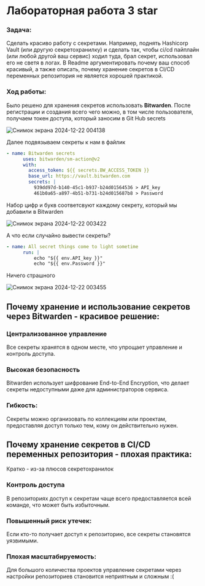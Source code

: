 # Лабораторная работа 3 star
### Задача:

Сделать красиво работу с секретами. Например, поднять Hashicorp Vault (или другую секретохранилку) и сделать так, чтобы ci/cd пайплайн (или любой другой ваш сервис) ходил туда, брал секрет, использовал его не светя в логах. В Readme аргументировать почему ваш способ красивый, а также описать, почему хранение секретов в CI/CD переменных репозитория не является хорошей практикой.

### Ход работы:

Было решено для хранения секретов использовать **Bitwarden**. После регистрации и создания всего чего можно, в том числе пользователя, 
получаем токен доступа, который заносим в Git Hub secrets

![Снимок экрана 2024-12-22 004138](https://github.com/user-attachments/assets/efc93257-86d0-4e7b-b169-28d96c972139)

Далее подвязываем секреты к нам в файлик 
```yaml
- name: Bitwarden secrets
      uses: bitwarden/sm-action@v2
      with:
        access_token: ${{ secrets.BW_ACCESS_TOKEN }}
        base_url: https://vault.bitwarden.com
        secrets: |
          939dd97d-b140-45c1-b937-b24d01564536 > API_key
          461b0a65-a897-4b51-b731-b24d015687b8 > Password  
```
Набор цифр и букв соответсвуют каждому секрету, который мы добавили в Bitwarden

![Снимок экрана 2024-12-22 003422](https://github.com/user-attachments/assets/40c08c5a-ac09-4c88-a510-d8e52c65bd06)

А что если случайно вывести секреты?
```yaml
- name: All secret things come to light sometime
      run: |
          echo "${{ env.API_key }}"
          echo "${{ env.Password }}"
```
Ничего страшного

![Снимок экрана 2024-12-22 003455](https://github.com/user-attachments/assets/037ab014-29d7-4284-82bc-9e93f4430582)

## Почему хранение и использование секретов через Bitwarden - красивое решение:

### Централизованное управление

Все секреты хранятся в одном месте, что упрощает управление и контроль доступа.

### Высокая безопасность

Bitwarden использует шифрование End-to-End Encryption, что делает секреты недоступными даже для администраторов сервиса.

### Гибкость:

Секреты можно организовать по коллекциям или проектам, предоставляя доступ только тем, кому он действительно нужен.

## Почему хранение секретов в CI/CD переменных репозитория - плохая практика:

Кратко - из-за плюсов секретохранилок

### Контроль доступа

В репозиториях доступ к секретам чаще всего предоставляется всей команде, что может быть избыточным.

### Повышенный риск утечек:

Если кто-то получает доступ к репозиторию, все секреты становятся уязвимыми.

### Плохая масштабируемость:

Для большого количества проектов управление секретами через настройки репозиториев становится неприятным и сложным :(
